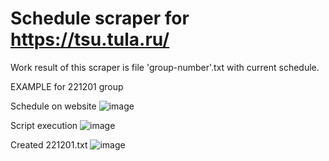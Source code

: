 # Schedule scraper for https://tsu.tula.ru/

Work result of this scraper is file 'group-number'.txt with current schedule.

EXAMPLE for 221201 group

Schedule on website
![image](https://user-images.githubusercontent.com/79706809/121780906-1a898b80-cbab-11eb-893a-7b78e86c2c37.png)

Script execution
![image](https://user-images.githubusercontent.com/79706809/121780935-35f49680-cbab-11eb-8373-d091501bcdec.png)

Created 221201.txt
![image](https://user-images.githubusercontent.com/79706809/121780958-4c9aed80-cbab-11eb-9520-ec14f9a9a19d.png)
